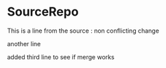 # SourceRepo

This is a line from the source : non conflicting change


another line

added third line to see if merge works
